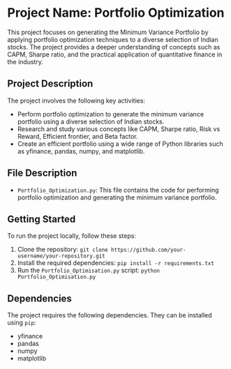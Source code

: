 # Project Name: Portfolio Optimization

This project focuses on generating the Minimum Variance Portfolio by applying portfolio optimization techniques to a diverse selection of Indian stocks. The project provides a deeper understanding of concepts such as CAPM, Sharpe ratio, and the practical application of quantitative finance in the industry.

## Project Description

The project involves the following key activities:

- Perform portfolio optimization to generate the minimum variance portfolio using a diverse selection of Indian stocks.
- Research and study various concepts like CAPM, Sharpe ratio, Risk vs Reward, Efficient frontier, and Beta factor.
- Create an efficient portfolio using a wide range of Python libraries such as yfinance, pandas, numpy, and matplotlib.

## File Description

- `Portfolio_Optimization.py`: This file contains the code for performing portfolio optimization and generating the minimum variance portfolio.

## Getting Started

To run the project locally, follow these steps:

1. Clone the repository: `git clone https://github.com/your-username/your-repository.git`
2. Install the required dependencies: `pip install -r requirements.txt`
3. Run the `Portfolio_Optimisation.py` script: `python Portfolio_Optimisation.py`

## Dependencies

The project requires the following dependencies. They can be installed using `pip`:

- yfinance
- pandas
- numpy
- matplotlib
